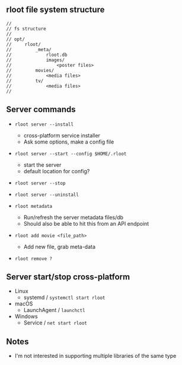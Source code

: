 ## rloot file system structure

```
//
// fs structure
//
// opt/
//     rloot/
//         _meta/
//             rloot.db
//             images/
//                 <poster files>
//         movies/
//             <media files>
//         tv/
//             <media files>
//
```

## Server commands

- `rloot server --install`
    - cross-platform service installer
    - Ask some options, make a config file

- `rloot server --start --config $HOME/.rloot`
    - start the server
    - default location for config?

- `rloot server --stop`

- `rloot server --uninstall`

- `rloot metadata`
    - Run/refresh the server metadata files/db
    - Should also be able to hit this from an API endpoint

- `rloot add movie <file_path>`
    - Add new file, grab meta-data

- `rloot remove ?`

## Server start/stop cross-platform

- Linux
    - systemd / `systemctl start rloot`
- macOS
    - LaunchAgent / `launchctl`
- Windows
    - Service / `net start rloot`

## Notes

- I'm not interested in supporting multiple libraries of the same type
